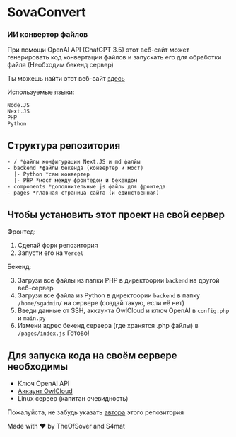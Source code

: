 # SovaConvert
###  ИИ конвертор файлов 

При помощи OpenAI API (ChatGPT 3.5) этот веб-сайт может генерировать код конвертации файлов и запускать его для обработки файла (Необходим бекенд сервер)

Ты можешь найти этот веб-сайт [здесь](https://convert.sovagroup.one)

Используемые языки:
```
Node.JS
Next.JS
PHP
Python
```
## Структура репозитория
```
- / *файлы конфигурации Next.JS и md фалйы
- backend *файлы бекенда (конвертер и мост)
  |- Python *сам конвертер
  |- PHP *мост между фронтедом и бекендом
- components *дополнительные js файлы для фронтеда
- pages *главная страница сайта (и единственная)
```

## Чтобы установить этот проект на свой сервер
Фронтед:
1. Сделай форк репозитория
2. Запусти его на `Vercel`

Бекенд:

3. Загрузи все файлы из папки PHP в директоории `backend` на другой веб-сервер
4. Загрузи все файла из Python в директоории `backend` в папку `/home/sgadmin/` на сервере (создай такую, если её нет)
5. Введи данные от SSH, аккаунта OwlCloud и ключ OpenAI в `config.php` и `main.py`
6. Измени адрес бекенд сервера (где хранятся .php файлы) в `/pages/index.js`
Готово!

## Для запуска кода на своём сервере необходимы
- Ключ OpenAI API
- [Аккаунт OwlCloud](https://cloud.sovagroup.one)
- Linux сервер (капитан очевидность)

Пожалуйста, не забудь указать [автора](https://sovagroup.one) этого репозитория


Made with ❤️ by TheOfSover and S4mat